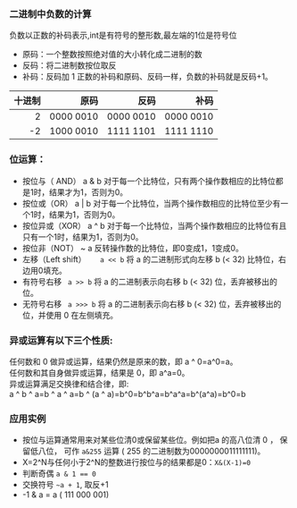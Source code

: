 ### 二进制中负数的计算
负数以正数的补码表示,int是有符号的整形数,最左端的1位是符号位
- 原码：一个整数按照绝对值的大小转化成二进制的数
- 反码：将二进制数按位取反
- 补码：反码加 1
正数的补码和原码、反码一样，负数的补码就是反码+1。

| 十进制  | 原码       | 反码      | 补码       |
| ------:| ---------:| ---------:| ---------:|
| 2      | 0000 0010 | 0000 0010 | 0000 0010 |
| -2     | 1000 0010 | 1111 1101 | 1111 1110 |

### 位运算：
- 按位与（ AND）	a & b	对于每一个比特位，只有两个操作数相应的比特位都是1时，结果才为1，否则为0。
- 按位或（OR）	a | b	对于每一个比特位，当两个操作数相应的比特位至少有一个1时，结果为1，否则为0。
- 按位异或（XOR）	a ^ b	对于每一个比特位，当两个操作数相应的比特位有且只有一个1时，结果为1，否则为0。
- 按位非（NOT）	~ a	反转操作数的比特位，即0变成1，1变成0。
- 左移（Left shift）  ``	a << b ``	将 a 的二进制形式向左移 b (< 32) 比特位，右边用0填充。
- 有符号右移 ``	a >> b ``	将 a 的二进制表示向右移 b (< 32) 位，丢弃被移出的位。
- 无符号右移 ``	a >>> b	`` 将 a 的二进制表示向右移 b (< 32) 位，丢弃被移出的位，并使用 0 在左侧填充。

### 异或运算有以下三个性质:
任何数和 0 做异或运算，结果仍然是原来的数，即 a ^ 0=a^0=a。  
任何数和其自身做异或运算，结果是 0，即 a^a=0。  
异或运算满足交换律和结合律，即:  
 a ^ b ^ a=b ^ a ^ a=b ^ (a ^ a)=b^0=b^b^a=b^a^a=b^(a^a)=b^0=b

 ### 应用实例
 * 按位与运算通常用来对某些位清0或保留某些位。例如把a 的高八位清 0 ， 保留低八位， 可作 `` a&255 `` 运算 ( 255 的二进制数为0000000011111111)。 
 * X=2^N与任何小于2^N的整数进行按位与的结果都是0：`` X&(X-1)=0 ``
 * 判断奇偶  `` a & 1 == 0 ``
 * 交换符号  `` ~a + 1 ``, 取反+1
 * -1 & a = a ( 111 000 001)
 
